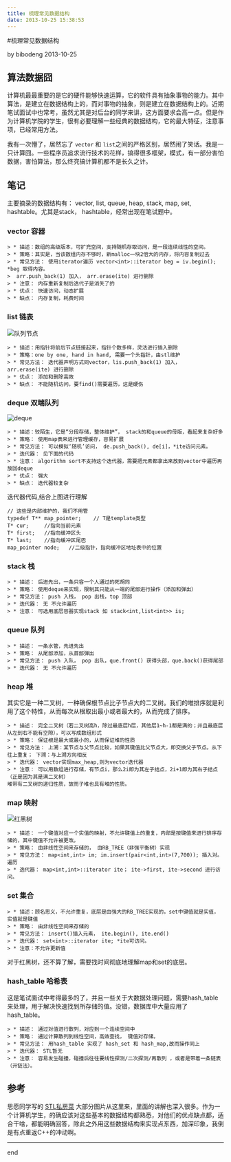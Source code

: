 ```yaml
---
title: 梳理常见数据结构
date: 2013-10-25 15:38:53
---
```

#梳理常见数据结构

by bibodeng 2013-10-25

## 算法数据囧

计算机最最重要的是它的硬件能够快速运算，它的软件具有抽象事物的能力。其中算法，是建立在数据结构上的，而对事物的抽象，则是建立在数据结构上的。近期笔试面试中也常考，虽然尤其是对后台的同学来讲，这方面要求会高一点。但是作为计算机学院的学生，很有必要理解一些经典的数据结构，它的最大特征，注意事项，已经常用方法。

我有一次懵了，居然忘了 `vector` 和 `list`之间的严格区别，居然闹了笑话。我是一只计算囧。一些程序员追求流行技术的花样，搞得很多框架，模式，有一部分害怕数据，害怕算法，那么终究搞计算机都不是长久之计。

## 笔记

主要摘录的数据结构有： vector, list, queue, heap, stack, map, set, hashtable。尤其是stack， hashtable，经常出现在笔试题中。

### vector 容器
	> * 描述：数组的高级版本，可扩充空间，支持随机存取访问，是一段连续线性的空间。
	> * 策略：其实是，当该数组内存不够时，新malloc一块2倍大的内存，将内容复制过去
	> * 常见方法： 使用iterator遍历 vector<int>::iterator beg = iv.begin(); *beg 取得内容。
	>  arr.push_back(1) 加入， arr.erase(ite) 进行删除
	> * 注意： 内存重新复制后迭代子是消失了的
	> * 优点： 快速访问，动态扩展
	> * 缺点： 内存复制，耗费时间

### list 链表

![队列节点](http://daoluan.net/blog/wp-content/uploads/2012/10/list_node.jpg)

	> * 描述：用指针将前后节点链接起来，指针个数多样，灵活进行插入删除
	> * 策略：one by one, hand in hand, 需要一个头指针，由stl维护
	> * 常见方法： 迭代器声明方式同vector，lis.push_back(1) 加入， arr.erase(ite) 进行删除
	> * 优点： 添加和删除高效
	> * 缺点： 不能随机访问，要find()需要遍历，这是硬伤
	

### deque 双端队列

![deque](http://daoluan.net/blog/wp-content/uploads/2012/10/deque_in_real.jpg)	

	> * 描述：较陌生，它是“分段存储，整体维护”， stack的和queue的母版，看起来复杂好多
	> * 策略： 使用map表来进行管理缓存，容易扩展
	> * 常见方法： 可以模拟‘随机’访问， de.push_back(), de[i]，*ite访问元素。
	> * 迭代器： 见下面的代码
	> * 注意： algorithm sort不支持这个迭代器，需要把元素都拿出来放到vector中遍历再放回deque
	> * 优点： 强大
	> * 缺点： 迭代器较复杂

迭代器代码,结合上图进行理解

	// 这些是内部维护的，我们不用管
	typedef T** map_pointer;	// T是template类型
	T* cur;		//指向当前元素
	T* first;	//指向缓冲区头
	T* last;	//指向缓冲区尾巴
	map_pointer node;	//二级指针，指向缓冲区地址表中的位置

### stack 栈

	> * 描述： 后进先出，一条只容一个人通过的死胡同
	> * 策略： 使用deque来实现，限制其只能从一端的尾部进行操作（添加和弹出）
	> * 常见方法： push 入栈， pop 出栈，top 顶部
	> * 迭代器： 无 不允许遍历
	> * 注意： 可选用底层容器实现stack 如 stack<int,list<int>> is;


### queue 队列

	> * 描述： 一条水管，先进先出
	> * 策略： 从尾部添加，从首部弹出
	> * 常见方法： push 入队， pop 出队，que.front() 获得头部，que.back()获得尾部
	> * 迭代器： 无 不允许遍历
	

### heap 堆

其实它是一种二叉树，一种确保根节点比子节点大的二叉树。我们的堆排序就是利用了这个特性，从而每次从根取出最小或者最大的，从而完成了排序。

	> * 描述： 完全二叉树（若二叉树高h，除过最底层h层，其他层1~h-1都是满的；并且最底层从左到右不能有空隙），可以写成数组形式
	> * 策略： 保证根是最大或最小的，从而保证堆的性质
	> * 常见方法： 上溯：某节点与父节点比较，如果其键值比父节点大，即交换父子节点。从下往上重复； 下溯：与上溯方向相反
	> * 迭代器： vector实现max_heap,则为vector迭代器
	> * 注意： 可以用数组进行存储，有节点i，那么2i即为其左子结点，2i+1即为其右子结点（正是因为其是满二叉树）
	堆带有二叉树的递归性质，故而子堆也具有堆的性质。

### map 映射
	
![红黑树](http://upload.wikimedia.org/wikipedia/commons/thumb/6/66/Red-black_tree_example.svg/450px-Red-black_tree_example.svg.png)

	> * 描述： 一个键值对应一个实值的映射，不允许键值上的重复，内部是按键值来进行排序存储的，其中键值不允许被更改。
	> * 策略： 由非线性空间来存储的， 由RB_TREE（非强平衡树）实现
	> * 常见方法： map<int,int> im; im.insert(pair<int,int>(7,700)); 插入对。 遍历
	> * 迭代器： map<int,int>::iterator ite； ite->first, ite->second 进行访问。


### set 集合

	> * 描述：顾名思义，不允许重复，底层是由强大的RB_TREE实现的，set中键值就是实值，实值就是键值
	> * 策略： 由非线性空间来存储的
	> * 常见方法： insert()插入元素， ite.begin(), ite.end() 
	> * 迭代器： set<int>::iterator ite; *ite可访问。
	> * 注意：不允许更新值

对于红黑树，还不算了解，需要找时间彻底地理解map和set的底层。

### hash_table 哈希表

这是笔试面试中考得最多的了，并且一些关于大数据处理问题，需要hash_table来处理，用于解决快速找到所存储的值。没错，数据库中大量应用了hash_table。

	> * 描述： 通过对值进行散列，对应到一个连续空间中
	> * 策略： 通过计算散列到线性空间，高效查找， 键值对存储。
	> * 常见方法： 用hash_table 实现了 hash_set 和 hash_map,故而操作同上
	> * 迭代器： STL暂无
	> * 注意： 容易发生碰撞，碰撞后往往要线性探测/二次探测/再散列 ，或者是带着一条链表（开链法）。


## 参考

思愿同学写的 [STL私房菜](http://daoluan.net/blog/confidential-stl/) 大部分图片从这里来，里面的讲解也深入很多。作为一个计算机学生，的确应该对这些基本的数据结构都熟悉，对他们的优点缺点都，适合干啥，都能明确回答，除此之外用这些数据结构来实现点东西，加深印象，我倒是有点重返C++的冲动啊。

---
end